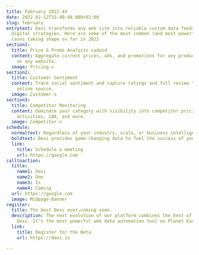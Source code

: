 ```yaml
---
title: February 2022 44
date: 2022-02-12T15:40:48.000+02:00
slug: february
entrytext: Dexi transforms any web site into reliable custom data feeds to power winning
  digital strategies. Here are some of the most common (and most powerful) Dexi use
  cases taking shape so far in 2022
section1:
  title: Price & Promo Analysis sadasd
  content: Aggregate current prices, ads, and promotions for any product, in any category,
    on any website.
  image: Pricing-s
section2:
  title: Customer Sentiment
  content: Track social sentiment and capture ratings and full review text from every
    online source.
  image: Customer-s
section3:
  title: Competitor Monitoring
  content: Dominate your category with visibility into competitor pricing, marketing
    activities, LBA, and more.
  image: Competitor-s
schedule:
  normaltext: Regardless of your industry, scale, or business intelligence ecosystem
  boldtext: Dexi provides game-changing data to fuel the success of your next project.
  link:
    title: Schedule a meeting
    url: https://google.com
calltoaction:
  title:
    name1: Dexi
    name2: One
    name3: Is
    name4: Coming
  url: https://google.com
  image: Midpage-Banner
register:
  title: The best Dexi ever…coming soon.
  description: The next evolution of our platform combines the best of Mozenda and
    Dexi. It’s the most powerful web data automation tool on Planet Earth.
  link:
    title: Register for the Beta
    url: https://dexi.io

---
```

